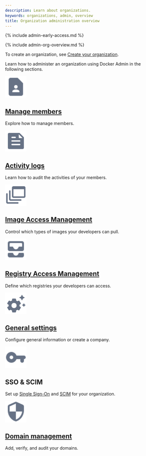 ```yaml
---
description: Learn about organizations.
keywords: organizations, admin, overview
title: Organization administration overview
---
```


{% include admin-early-access.md %}

{% include admin-org-overview.md %}

To create an organization, see [Create your organization](../../docker-hub/orgs.md).

Learn how to administer an organization using Docker Admin in the following sections.

<div class="component-container">
<!--start row-->
    <div class="row">
      <div class="col-xs-12 col-sm-12 col-md-12 col-lg-4 block">
        <div class="component">
            <div class="component-icon">
                <a href="/admin/organization/members/"><img src="/assets/images/contact.svg" alt="Manage members" width="70" height="70"></a>
            </div>
                <h2 id="manage-members"><a href="/admin/organization/members/">Manage members</a></h2>
                <p>Explore how to manage members.</p>
        </div>
     </div>
     <div class="col-xs-12 col-sm-12 col-md-12 col-lg-4 block">
        <div class="component">
            <div class="component-icon">
                 <a href="/admin/organization/activity-logs/"><img src="/assets/images/engine-logging.svg" alt="Activity logs" width="70" height="70"></a>
            </div>
                <h2 id="activity-logs"><a href="/admin/organization/activity-logs/">Activity logs</a></h2>
                <p>Learn how to audit the activities of your members.</p>
        </div>
     </div>
     <div class="col-xs-12 col-sm-12 col-md-12 col-lg-4 block">
        <div class="component">
          <div class="component-icon">
                 <a href="/admin/organization/image-access/"><img src="/assets/images/build-multi-platform.svg" alt="Image Access Management" width="70" height="70"></a>
          </div>
                <h2 id="image-access"><a href="/admin/organization/image-access/">Image Access Management</a></h2>
                <p>Control which types of images your developers can pull.</p>
        </div>
      </div>
    </div>
<!--start row-->
    <div class="row">
     <div class="col-xs-12 col-sm-12 col-md-12 col-lg-4 block">
        <div class="component">
            <div class="component-icon">
                 <a href="/admin/organization/registry-access/"><img src="/assets/images/all-inbox.svg" alt="Registry Access Management" width="70" height="70"></a>
            </div>
                <h2 id="registry-access"><a href="/admin/organization/registry-access/">Registry Access Management</a></h2>
                <p>Define which registries your developers can access.</p>
        </div>
     </div>
      <div class="col-xs-12 col-sm-12 col-md-12 col-lg-4 block">
        <div class="component">
            <div class="component-icon">
                <a href="/admin/organization/general-settings/"><img src="/assets/images/engine-configure-daemon.svg" alt="General settings" width="70" height="70"></a>
            </div>
                <h2 id="general-settings"><a href="/admin/organization/general-settings/">General settings</a></h2>
                <p>Configure general information or create a company.</p>
        </div>
     </div>
      <div class="col-xs-12 col-sm-12 col-md-12 col-lg-4 block">
        <div class="component">
            <div class="component-icon">
                <img src="/assets/images/sign-on.svg" alt="Security settings" width="70" height="70">
            </div>
                <h2 id="security-settings">SSO & SCIM</h2>
                <p>Set up <a href="/admin/organization/security-settings/sso/">Single Sign-On</a> and <a href="/admin/organization/security-settings/scim/">SCIM</a> for your organization.</p>
        </div>
     </div>
    </div>
<!--start row-->
    <div class="row">
     <div class="col-xs-12 col-sm-12 col-md-12 col-lg-4 block">
        <div class="component">
            <div class="component-icon">
                 <a href="/admin/organization/security-settings/domains/"><img src="/assets/images/secure.svg" alt="Domain management" width="70" height="70"></a>
            </div>
                <h2 id="domains"><a href="/admin/organization/security-settings/domains/">Domain management</a></h2>
                <p>Add, verify, and audit your domains.</p>
        </div>
     </div>
</div>

